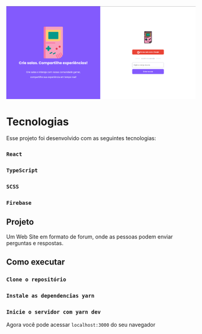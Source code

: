  <img width="1200" heigth="960" src="src/assets/telaprincipal.png">


# Tecnologias

Esse projeto foi desenvolvido com as seguintes tecnologias:

### `React`

### `TypeScript`

### `SCSS`

### `Firebase`


## Projeto

Um Web Site em formato de forum, onde as pessoas podem enviar perguntas e respostas. 

## Como executar

### `Clone o repositório`

### `Instale as dependencias yarn`

### `Inicie o servidor com yarn dev`

Agora você pode acessar `localhost:3000` do seu navegador



